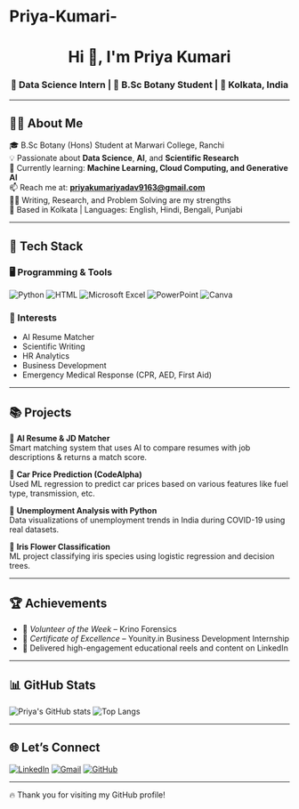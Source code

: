# Priya-Kumari-
<h1 align="center">Hi 👋, I'm Priya Kumari</h1>
<h3 align="center">🚀 Data Science Intern | 🌿 B.Sc Botany Student | 📍 Kolkata, India</h3>

---

## 👩‍💻 About Me

🎓 B.Sc Botany (Hons) Student at Marwari College, Ranchi  
💡 Passionate about **Data Science**, **AI**, and **Scientific Research**  
🌱 Currently learning: **Machine Learning, Cloud Computing, and Generative AI**  
📫 Reach me at: **priyakumariyadav9163@gmail.com**  
🧑‍🔬 Writing, Research, and Problem Solving are my strengths  
📍 Based in Kolkata | Languages: English, Hindi, Bengali, Punjabi

---

## 🔧 Tech Stack

### 🖥 Programming & Tools
![Python](https://img.shields.io/badge/Python-3776AB?style=for-the-badge&logo=python&logoColor=white)
![HTML](https://img.shields.io/badge/HTML-E44D26?style=for-the-badge&logo=html5&logoColor=white)
![Microsoft Excel](https://img.shields.io/badge/Excel-217346?style=for-the-badge&logo=microsoft-excel&logoColor=white)
![PowerPoint](https://img.shields.io/badge/PowerPoint-B7472A?style=for-the-badge&logo=microsoft-powerpoint&logoColor=white)
![Canva](https://img.shields.io/badge/Canva-00C4CC?style=for-the-badge&logo=canva&logoColor=white)

### 🧠 Interests
- AI Resume Matcher
- Scientific Writing
- HR Analytics
- Business Development
- Emergency Medical Response (CPR, AED, First Aid)

---

## 📚 Projects

🔹 **AI Resume & JD Matcher**  
Smart matching system that uses AI to compare resumes with job descriptions & returns a match score.  

🔹 **Car Price Prediction (CodeAlpha)**  
Used ML regression to predict car prices based on various features like fuel type, transmission, etc.

🔹 **Unemployment Analysis with Python**  
Data visualizations of unemployment trends in India during COVID-19 using real datasets.

🔹 **Iris Flower Classification**  
ML project classifying iris species using logistic regression and decision trees.

---

## 🏆 Achievements

- 🥇 *Volunteer of the Week* – Krino Forensics  
- 🌟 *Certificate of Excellence* – Younity.in Business Development Internship  
- 💬 Delivered high-engagement educational reels and content on LinkedIn

---
## 📊 GitHub Stats

![Priya's GitHub stats](https://github-readme-stats.vercel.app/api?username=yourgithubusername&show_icons=true&theme=midnight-purple)
![Top Langs](https://github-readme-stats.vercel.app/api/top-langs/?username=yourgithubusername&layout=compact&theme=midnight-purple)

---

## 🌐 Let’s Connect

[![LinkedIn](https://img.shields.io/badge/LinkedIn-blue?style=for-the-badge&logo=linkedin&logoColor=white)](https://www.linkedin.com/in/priya-kumari-🇮🇳-b15647314)
[![Gmail](https://img.shields.io/badge/Gmail-red?style=for-the-badge&logo=gmail&logoColor=white)](mailto:priyakumariyadav9163@gmail.com)
[![GitHub](https://img.shields.io/badge/GitHub-100000?style=for-the-badge&logo=github&logoColor=white)](https://github.com/priyaky)

---

🔥 Thank you for visiting my GitHub profile!
